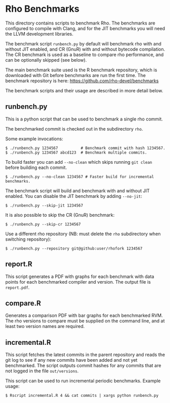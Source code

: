 Rho Benchmarks
==============

This directory contains scripts to benchmark Rho. The benchmarks are configured
to compile with Clang, and for the JIT benchmarks you will need the LLVM
development libraries.

The benchmark script `runbench.py` by default will benchmark rho with and
without JIT enabled, and CR (GnuR) with and without bytecode compilation.  The
CR benchmark is used as a baseline to compare rho performance, and can be
optionally skipped (see below).

The main benchmark suite used is the R benchmark repository, which is downloaded
with Git before benchmarks are run the first time. The benchmark repository is here:
https://github.com/rho-devel/benchmarks

The benchmark scripts and their usage are described in more detail below.

runbench.py
-----------

This is a python script that can be used to benchmark a single rho commit.

The benchmarked commit is checked out in the subdirectory `rho`.

Some example invocations:

    $ ./runbench.py 1234567          # Benchmark commit with hash 1234567.
    $ ./runbench.py 1234567 abcd123  # Benchmark multiple commits.


To build faster you can add `--no-clean` which skips running `git clean` before building each commit.

    $ ./runbench.py --no-clean 1234567 # Faster build for incremental benchmarks.


The benchmark script will build and benchmark with and without JIT enabled. You
can disable the JIT benchmark by adding `--no-jit`:

    $ ./runbench.py --skip-jit 1234567


It is also possible to skip the CR (GnuR) benchmark:

    $ ./runbench.py --skip-cr 1234567


Use a different rho repository (NB: must delete the `rho` subdirectory when switching repository):

    $ ./runbench.py --repository git@github:user/rhofork 1234567


report.R
--------

This script generates a PDF with graphs for each benchmark with data points for
each benchmarked compiler and version. The output file is `report.pdf`.

compare.R
---------

Generates a comparison PDF with bar graphs for each benchmarked RVM. The rho
versions to compare must be supplied on the command line, and at least two
version names are required.

incremental.R
-------------

This script fetches the latest commits in the parent repository and reads the
git log to see if any new commits have been added and not yet benchmarked.  The
script outputs commit hashes for any commits that are not logged in the file
`out/versions`.

This script can be used to run incremental periodic benchmarks. Example usage:

    $ Rscript incremental.R 4 && cat commits | xargs python runbench.py


